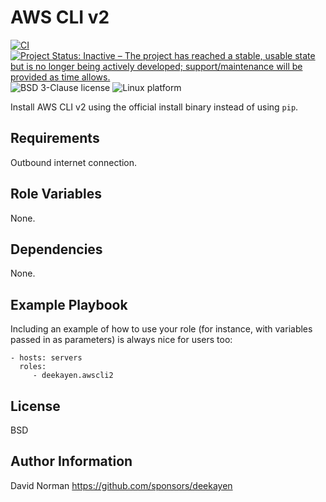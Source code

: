 AWS CLI v2
=========

[![CI](https://github.com/deekayen/ansible-role-awscli2/workflows/CI/badge.svg?branch=main)](https://github.com/deekayen/ansible-role-awscli2/actions?query=workflow%3ACI) [![Project Status: Inactive – The project has reached a stable, usable state but is no longer being actively developed; support/maintenance will be provided as time allows.](https://www.repostatus.org/badges/latest/inactive.svg)](https://www.repostatus.org/#inactive) ![BSD 3-Clause license](https://img.shields.io/badge/license-BSD%203--Clause-blue) ![Linux platform](https://img.shields.io/badge/platform-linux-lightgrey)

Install AWS CLI v2 using the official install binary instead of using `pip`.

Requirements
------------

Outbound internet connection.

Role Variables
--------------

None.

Dependencies
------------

None.

Example Playbook
----------------

Including an example of how to use your role (for instance, with variables
passed in as parameters) is always nice for users too:

    - hosts: servers
      roles:
         - deekayen.awscli2

License
-------

BSD

Author Information
------------------

David Norman
https://github.com/sponsors/deekayen
